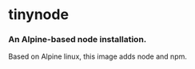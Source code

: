 # tinynode
### An Alpine-based node installation.

Based on Alpine linux, this image adds node and npm.
